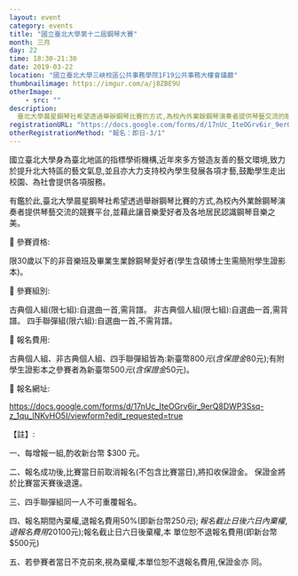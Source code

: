 ```yaml
---
layout: event
category: events
title: "國立臺北大學第十二屆鋼琴大賽"
month: 三月
day: 22
time: 18:30-21:30
date: 2019-03-22
location: "國立臺北大學三峽校區公共事務學院1F19公共事務大樓會議廳"
thumbnailimage: https://imgur.com/a/j8ZBE9U
otherImage:
    - src: ""
description:
  臺北大學晨星鋼琴社希望透過舉辦鋼琴比賽的方式,為校內外業餘鋼琴演奏者提供琴藝交流的競賽平台,並藉此讓音樂愛好者及各地居民認識鋼琴音樂之美。
registrationURL: "https://docs.google.com/forms/d/17nUc_IteOGrv6ir_9erQ8DWP3Ssq-z_1qu_lNKvHO5I/viewform?edit_requested=true"
otherRegistrationMethod: "報名：即日-3/1"
---
```


國立臺北大學身為臺北地區的指標學術機構,近年來多方營造友善的藝文環境,致力於提升北大特區的藝文氣息,並且亦大力支持校內學生發展各項才藝,鼓勵學生走出校園、為社會提供各項服務。

有鑑於此,臺北大學晨星鋼琴社希望透過舉辦鋼琴比賽的方式,為校內外業餘鋼琴演奏者提供琴藝交流的競賽平台,並藉此讓音樂愛好者及各地居民認識鋼琴音樂之美。

 參賽資格:

限30歲以下的非音樂班及畢業生業餘鋼琴愛好者(學生含碩博士生需簡附學生證影
本)。

 參賽組別:

古典個人組(限七組):自選曲一首,需背譜。
非古典個人組(限七組):自選曲一首,需背譜。
四手聯彈組(限六組):自選曲一首,不需背譜。

 報名費用:

古典個人組、非古典個人組、四手聯彈組皆為:新臺幣$800元(含保證金$80元);有附學生證影本之參賽者為新臺幣$500元(含保證金$50元)。

 報名網址:

<https://docs.google.com/forms/d/17nUc_IteOGrv6ir_9erQ8DWP3Ssq-z_1qu_lNKvHO5I/viewform?edit_requested=true>

【註】:

一、每增報一組,酌收新台幣 $300 元。

二、報名成功後,比賽當日前取消報名(不包含比賽當日),將扣收保證金。
保證金將於比賽當天賽後退還。

三、四手聯彈組同一人不可重覆報名。

四、報名期間內棄權,退報名費用50%(即新台幣$250元);報名截止日後六
日內棄權,退報名費用20%(即新台幣$100元);報名截止日六日後棄權,本
單位恕不退報名費用(即新台幣$500元)

五、若參賽者當日不克前來,視為棄權,本單位恕不退報名費用,保證金亦
同。
